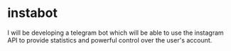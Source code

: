 # instabot
I will be developing a telegram bot which will be able to use the instagram API to provide statistics and powerful control over the user's account.
